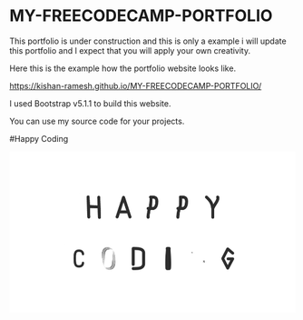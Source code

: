 # MY-FREECODECAMP-PORTFOLIO

This portfolio is under construction and this is only a example i will update this portfolio and I expect that you will apply your own creativity.

Here this is the example how the portfolio website looks like.

https://kishan-ramesh.github.io/MY-FREECODECAMP-PORTFOLIO/

I used Bootstrap v5.1.1 to build this website.

You can use my source code for your projects.

#Happy Coding

<!DOCTYPE html>
<html>
  <body>
    <img src="Happy-Coding.gif" alt="Please Refresh">
  </body>
  </html>
